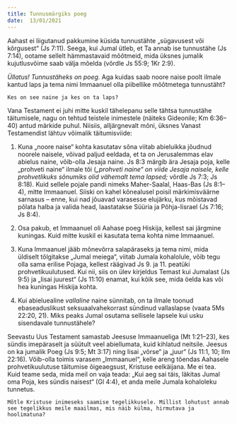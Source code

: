 ```yaml
---
title: Tunnusmärgiks poeg 
date:  13/01/2021  
---
```


Aahast ei liigutanud pakkumine küsida tunnustähte „sügavusest või kõrgusest“ (Js 7:11). Seega, kui Jumal ütleb, et Ta annab ise tunnustähe (Js 7:14), ootame sellelt hämmastavaid mõõtmeid, mida üksnes jumalik kujutlusvõime saab välja mõelda (võrdle Js 55:9; 1Kr 2:9).

_Üllatus! Tunnustäheks on poeg._ Aga kuidas saab noore naise poolt ilmale kantud laps ja tema nimi Immaanuel olla piibellike mõõtmetega tunnustäht?

`Kes on see naine ja kes on ta laps?`

Vana Testament ei juhi mitte kuskil tähelepanu selle tähtsa tunnustähe täitumisele, nagu on tehtud teistele inimestele (näiteks Gideonile; Km 6:36–40) antud märkide puhul. Niisiis, alljärgnevalt mõni, üksnes Vanast Testamendist lähtuv võimalik täitumisviide:

1. Kuna „noore naise“ kohta kasutatav sõna viitab abieluikka jõudnud noorele naisele, võivad paljud eeldada, et ta on Jerusalemmas elav abielus naine, võib-olla Jesaja naine. Js 8:3 märgib ära Jesaja poja, kelle „prohveti naine“ ilmale tõi (_„prohveti naine“ on_ _viide Jesaja naisele, kelle prohvetlikuks sõnumiks olid vähemalt tema lapsed;_ võrdle Js 7:3; Js 8:18). Kuid sellele pojale pandi nimeks Maher-Saalal, Haas-Bas (Js 8:1–4), mitte Immaanuel. Siiski on kahel kõnealusel poisil märkimisväärne sarnasus – enne, kui nad jõuavad varasesse elujärku, kus mõistavad põlata halba ja valida head, laastatakse Süüria ja Põhja-Iisrael (Js 7:16; Js 8:4).

2. Osa pakub, et Immaanuel oli Aahase poeg Hiskija, kellest sai järgmine kuningas. Kuid mitte kuskil ei kasutata tema kohta nime Immaanuel.

3. Kuna Immaanuel jääb mõnevõrra salapäraseks ja tema nimi, mida üldiselt tõlgitakse „Jumal meiega“, viitab Jumala kohalolule, võib tegu olla sama erilise Pojaga, kellest räägivad Js 9. ja 11. peatüki prohvetikuulutused. Kui nii, siis on ülev kirjeldus Temast kui Jumalast (Js 9:5) ja „Iisai juurest“ (Js 11:10) enamat, kui kõik see, mida öelda kas või hea kuningas Hiskija kohta.

4. Kui abieluealine _vallaline_ naine sünnitab, on ta ilmale toonud ebaseaduslikust seksuaalvahekorrast sündinud vallaslapse (vaata 5Ms 22:20, 21). Miks peaks Jumal osutama sellisele lapsele kui usku sisendavale tunnustähele?

Seevastu Uus Testament samastab Jeesuse Immaanueliga (Mt 1:21–23), kes sündis imepäraselt ja süütult veel abiellumata, kuid kihlatud neitsile. Jeesus on ka jumalik Poeg (Js 9:5; Mt 3:17) ning Iisai „võrse“ ja „juur“ (Js 11:1, 10; Ilm 22:16). Võib-olla toimis varasem „Immaanuel“, kelle areng tõendas Aahasele prohvetikuulutuse täitumise õigeaegsust, Kristuse eelkäijana. Me ei tea. Kuid teame seda, mida meil on vaja teada: „Kui aeg sai täis, läkitas Jumal oma Poja, kes sündis naisest“ (Gl 4:4), et anda meile Jumala kohaloleku tunnetus.

`Mõtle Kristuse inimeseks saamise tegelikkusele. Millist lohutust annab see tegelikkus meile maailmas, mis näib külma, hirmutava ja hoolimatuna?`